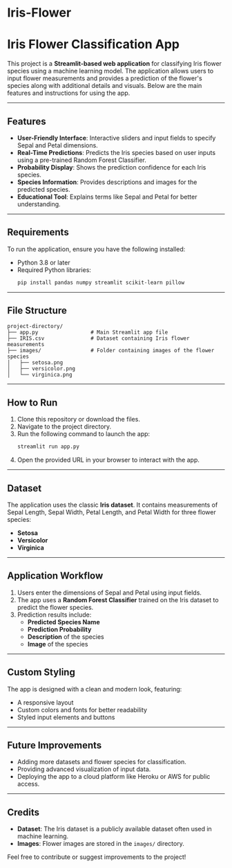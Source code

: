 ﻿# Iris-Flower
# Iris Flower Classification App

This project is a **Streamlit-based web application** for classifying Iris flower species using a machine learning model. The application allows users to input flower measurements and provides a prediction of the flower's species along with additional details and visuals. Below are the main features and instructions for using the app.

---

## Features

- **User-Friendly Interface**: Interactive sliders and input fields to specify Sepal and Petal dimensions.
- **Real-Time Predictions**: Predicts the Iris species based on user inputs using a pre-trained Random Forest Classifier.
- **Probability Display**: Shows the prediction confidence for each Iris species.
- **Species Information**: Provides descriptions and images for the predicted species.
- **Educational Tool**: Explains terms like Sepal and Petal for better understanding.

---

## Requirements

To run the application, ensure you have the following installed:

- Python 3.8 or later
- Required Python libraries:
  ```bash
  pip install pandas numpy streamlit scikit-learn pillow
  ```

---

## File Structure

```
project-directory/
├── app.py                 # Main Streamlit app file
├── IRIS.csv               # Dataset containing Iris flower measurements
├── images/                # Folder containing images of the flower species
│   ├── setosa.png
│   ├── versicolor.png
│   └── virginica.png
```

---

## How to Run

1. Clone this repository or download the files.
2. Navigate to the project directory.
3. Run the following command to launch the app:
   ```bash
   streamlit run app.py
   ```
4. Open the provided URL in your browser to interact with the app.

---

## Dataset

The application uses the classic **Iris dataset**. It contains measurements of Sepal Length, Sepal Width, Petal Length, and Petal Width for three flower species:

- **Setosa**
- **Versicolor**
- **Virginica**

---

## Application Workflow

1. Users enter the dimensions of Sepal and Petal using input fields.
2. The app uses a **Random Forest Classifier** trained on the Iris dataset to predict the flower species.
3. Prediction results include:
   - **Predicted Species Name**
   - **Prediction Probability**
   - **Description** of the species
   - **Image** of the species

---

## Custom Styling

The app is designed with a clean and modern look, featuring:

- A responsive layout
- Custom colors and fonts for better readability
- Styled input elements and buttons

---

## Future Improvements

- Adding more datasets and flower species for classification.
- Providing advanced visualization of input data.
- Deploying the app to a cloud platform like Heroku or AWS for public access.

---

## Credits

- **Dataset**: The Iris dataset is a publicly available dataset often used in machine learning.
- **Images**: Flower images are stored in the `images/` directory.

Feel free to contribute or suggest improvements to the project!

